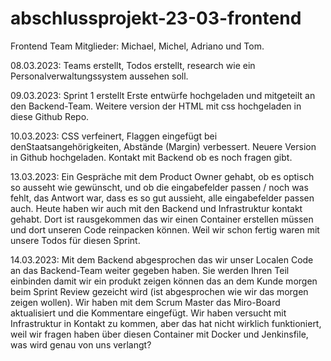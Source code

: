 # abschlussprojekt-23-03-frontend
Frontend Team Mitglieder: Michael, Michel, Adriano und Tom.

08.03.2023:
Teams erstellt, Todos erstellt, research wie ein Personalverwaltungssystem aussehen soll.

09.03.2023:
Sprint 1 erstellt
Erste entwürfe hochgeladen und mitgeteilt an den Backend-Team.
Weitere version der HTML mit css hochgeladen in diese Github Repo.

10.03.2023:
CSS verfeinert, Flaggen eingefügt bei denStaatsangehörigkeiten, Abstände (Margin) verbessert.
Neuere Version in Github hochgeladen.
Kontakt mit Backend ob es noch fragen gibt.

13.03.2023:
Ein Gespräche mit dem Product Owner gehabt, ob es optisch so ausseht wie gewünscht, und ob die eingabefelder passen / noch was fehlt, das Antwort war, dass es so gut aussieht, alle eingabefelder passen auch.
Heute haben wir auch mit den Backend und Infrastruktur kontakt gehabt. 
Dort ist rausgekommen das wir einen Container erstellen müssen und dort unseren Code reinpacken können. 
Weil wir schon fertig waren mit unsere Todos für diesen Sprint.

14.03.2023:
Mit dem Backend abgesprochen das wir unser Localen Code an das Backend-Team weiter gegeben haben.
Sie werden Ihren Teil einbinden damit wir ein produkt zeigen können das an dem Kunde morgen beim Sprint Review gezeicht wird (ist abgesprochen wie wir das morgen zeigen wollen). 
Wir haben mit dem Scrum Master das Miro-Board aktualisiert und die Kommentare eingefügt. 
Wir haben versucht mit Infrastruktur in Kontakt zu kommen, aber das hat nicht wirklich funktioniert, weil wir fragen haben über diesen Container mit Docker und Jenkinsfile, was wird genau von uns verlangt?

